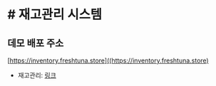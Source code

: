 # \# 재고관리 시스템

## 데모 배포 주소
[https://inventory.freshtuna.store]((https://inventory.freshtuna.store)
- 재고관리: [링크](https://inventory.sharp.freshtuna.site/swagger-ui/index.html)
